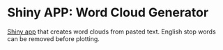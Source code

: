 # Shiny APP: Word Cloud Generator

[Shiny app](https://faebse.shinyapps.io/word_cloud/) that creates word clouds from pasted text. English stop words can be removed before plotting.
